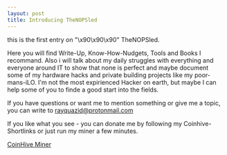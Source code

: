 ```yaml
---
layout: post
title: Introducing TheNOPSled
---
```


this is the first entry on "\x90\x90\x90" TheNOPSled.

Here you will find Write-Up, Know-How-Nudgets, Tools and Books I recommand.
Also i will talk about my daily struggles with everything and everyone around IT to show that none is perfect and maybe document some of my hardware hacks and private building projects like my poor-mans-iLO. 
I'm not the most expirienced Hacker on earth, but maybe I can help some of you to finde a good start into the fields.

If you have questions or want me to mention something or give me a topic, you can write to rayquazid@protonmail.com

If you like what you see - you can donate me by following my Coinhive-Shortlinks or just run my miner a few minutes.

[CoinHive Miner](https://authedmine.com/media/miner.html?key=RaqOtzIc8d4VzlbSYRMOdveZBpVClQm3)
